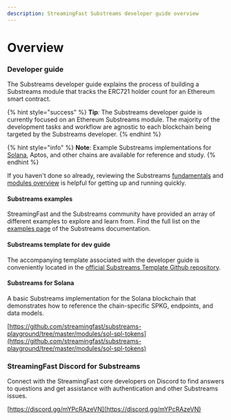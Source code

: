 ```yaml
---
description: StreamingFast Substreams developer guide overview
---
```


# Overview

### Developer guide

The Substreams developer guide explains the process of building a Substreams module that tracks the ERC721 holder count for an Ethereum smart contract.

{% hint style="success" %}
**Tip**_:_ The Substreams developer guide is currently focused on an Ethereum Substreams module. The majority of the development tasks and workflow are agnostic to each blockchain being targeted by the Substreams developer.
{% endhint %}

{% hint style="info" %}
**Note**: Example Substreams implementations for [Solana](https://github.com/streamingfast/substreams-playground/tree/master/modules/sol-spl-tokens), Aptos, and other chains are available for reference and study.
{% endhint %}

If you haven't done so already, reviewing the Substreams [fundamentals](../concepts-and-fundamentals/fundamentals.md) and [modules overview](../concepts-and-fundamentals/modules.md) is helpful for getting up and running quickly.

#### Substreams examples

StreamingFast and the Substreams community have provided an array of different examples to explore and learn from. Find the full list on the [examples page](https://substreams.streamingfast.io/reference-and-specs/examples) of the Substreams documentation.

#### Substreams template for dev guide

The accompanying template associated with the developer guide is[ ](https://github.com/streamingfast/substreams-template)conveniently located in the [official Substreams Template Github repository](https://github.com/streamingfast/substreams-template).

#### Substreams for Solana

A basic Substreams implementation for the Solana blockchain that demonstrates how to reference the chain-specific SPKG, endpoints, and data models.

[https://github.com/streamingfast/substreams-playground/tree/master/modules/sol-spl-tokens](https://github.com/streamingfast/substreams-playground/tree/master/modules/sol-spl-tokens)

### StreamingFast Discord for Substreams

Connect with the StreamingFast core developers on Discord to find answers to questions and get assistance with authentication and other Substreams issues.

[https://discord.gg/mYPcRAzeVN](https://discord.gg/mYPcRAzeVN)
